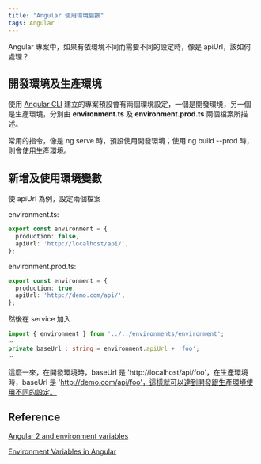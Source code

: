 ```yaml
---
title: "Angular 使用環境變數"
tags: Angular
---
```


Angular 專案中，如果有依環境不同而需要不同的設定時，像是 apiUrl，該如何處理？

## 開發環境及生產環境

使用 [Angular CLI](https://github.com/angular/angular-cli) 建立的專案預設會有兩個環境設定，一個是開發環境，另一個是生產環境，分別由 **environment.ts** 及 **environment.prod.ts** 兩個檔案所描述。

常用的指令，像是 ng serve 時，預設使用開發環境；使用 ng build --prod 時，則會使用生產環境。

## 新增及使用環境變數

使 apiUrl 為例，設定兩個檔案

environment.ts:
```ts
export const environment = {
  production: false,
  apiUrl: 'http://localhost/api/',
};

```

environment.prod.ts:
```ts
export const environment = {
  production: true,
  apiUrl: 'http://demo.com/api/',
};

```

然後在 service 加入

```ts
import { environment } from '../../environments/environment';
‧‧‧
private baseUrl : string = environment.apiUrl + 'foo';
‧‧‧
```

這麼一來，在開發環境時，baseUrl 是 'http://localhost/api/foo'，在生產環境時，baseUrl 是 'http://demo.com/api/foo'，這樣就可以達到開發跟生產環境使用不同的設定。

## Reference

[Angular 2 and environment variables](https://medium.com/beautiful-angular/angular-2-and-environment-variables-59c57ba643be)

[Environment Variables in Angular](https://alligator.io/angular/environment-variables/)